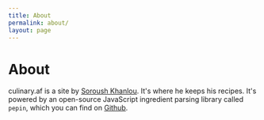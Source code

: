 ```yaml
---
title: About
permalink: about/
layout: page
---
```

# About

culinary.af is a site by [Soroush Khanlou](http://khanlou.com). It's where he keeps his recipes. It's powered by an open-source JavaScript ingredient parsing library called `pepin`, which you can find on [Github](http://github/khanlou/pepin).


